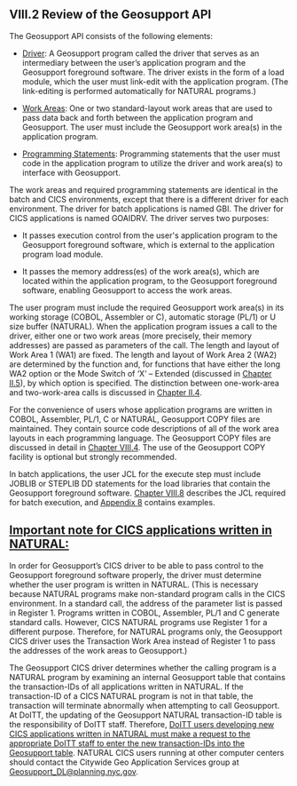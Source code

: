 <h2>VIII.2 Review of the Geosupport API</h2>

The Geosupport API consists of the following elements:

* <u>Driver</u>:  A Geosupport program called the driver that serves as an intermediary between the user’s application program and the Geosupport foreground software.  The driver exists in the form of a load module, which the user must link-edit with the application program.  (The link-editing is performed automatically for NATURAL programs.)

* <u>Work Areas</u>:  One or two standard-layout work areas that are used to pass data back and forth between the application program and Geosupport.  The user must include the Geosupport work area(s) in the application program.

* <u>Programming Statements</u>:  Programming statements that the user must code in the application program to utilize the driver and work area(s) to interface with Geosupport.

The work areas and required programming statements are identical in the batch and CICS environments, except that there is a different driver for each environment.  The driver for batch applications is named GBI.  The driver for CICS applications is named GOAIDRV.  The driver serves two purposes:

* It passes execution control from the user's application program to the Geosupport foreground software, which is external to the application program load module.

* It passes the memory address(es) of the work area(s), which are located within the application program, to the Geosupport foreground software, enabling Geosupport to access the work areas.  

The user program must include the required Geosupport work area(s) in its working storage (COBOL, Assembler or C), automatic storage (PL/1) or U size buffer (NATURAL).  When the application program issues a call to the driver, either one or two work areas (more precisely, their memory addresses) are passed as parameters of the call.  The length and layout of Work Area 1 (WA1) are fixed.  The length and layout of Work Area 2 (WA2) are determined by the function and, for functions that have either the long WA2 option or the Mode Switch of ‘X’ – Extended (discussed in [Chapter II.5](../chapterII/section05)), by which option is specified.  The distinction between one-work-area and two-work-area calls is discussed in [Chapter II.4](../chapterII/section04).

For the convenience of users whose application programs are written in COBOL, Assembler, PL/1, C or NATURAL, Geosupport COPY files are maintained.  They contain source code descriptions of all of the work area layouts in each programming language.  The Geosupport COPY files are discussed in detail in [Chapter VIII.4](../chapterVIII/section04).  The use of the Geosupport COPY facility is optional but strongly recommended.

In batch applications, the user JCL for the execute step must include JOBLIB or STEPLIB DD statements for the load libraries that contain the Geosupport foreground software.  [Chapter VIII.8](../chapterVIII/section08) describes the JCL required for batch execution, and [Appendix 8](../../appendices/appendix08/) contains examples.

## <span id="chapterVIII.2.1"><u>Important note for CICS applications written in NATURAL:</u></span>

In order for Geosupport’s CICS driver to be able to pass control to the Geosupport foreground software properly, the driver must determine whether the user program is written in NATURAL.  (This is necessary because NATURAL programs make non-standard program calls in the CICS environment.  In a standard call, the address of the parameter list is passed in Register 1.  Programs written in COBOL, Assembler, PL/1 and C generate standard calls.  However, CICS NATURAL programs use Register 1 for a different purpose.  Therefore, for NATURAL programs only, the Geosupport CICS driver uses the Transaction Work Area instead of Register 1 to pass the addresses of the work areas to Geosupport.)  

The Geosupport CICS driver determines whether the calling program is a NATURAL program by examining an internal Geosupport table that contains the transaction-IDs of all applications written in NATURAL.  If the transaction-ID of a CICS NATURAL program is not in that table, the transaction will terminate abnormally when attempting to call Geosupport.  At DoITT, the updating of the Geosupport NATURAL transaction-ID table is the responsibility of DoITT staff.  Therefore, <u>DoITT users developing new CICS applications written in NATURAL must make a request to the appropriate DoITT staff to enter the new transaction-IDs into the Geosupport table</u>.   NATURAL CICS users running at other computer centers should contact the Citywide Geo Application Services group at Geosupport_DL@planning.nyc.gov.
